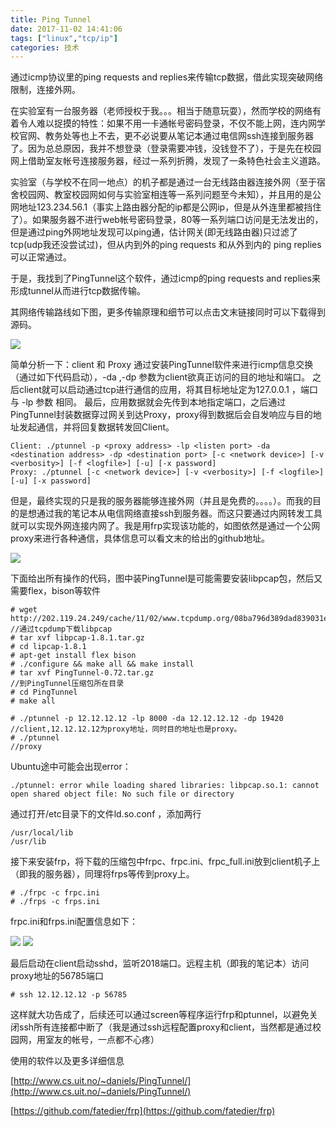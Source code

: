 ```yaml
---
title: Ping Tunnel
date: 2017-11-02 14:41:06
tags: ["linux","tcp/ip"]
categories: 技术
---
```

通过icmp协议里的ping requests and replies来传输tcp数据，借此实现突破网络限制，连接外网。


<!--more-->

在实验室有一台服务器（老师授权于我。。。相当于随意玩耍），然而学校的网络有着令人难以捉摸的特性：如果不用一卡通帐号密码登录，不仅不能上网，连内网学校官网、教务处等也上不去，更不必说要从笔记本通过电信网ssh连接到服务器了。因为总总原因，我并不想登录（登录需要冲钱，没钱登不了），于是先在校园网上借助室友帐号连接服务器，经过一系列折腾，发现了一条特色社会主义道路。

实验室（与学校不在同一地点）的机子都是通过一台无线路由器连接外网（至于宿舍校园网、教室校园网如何与实验室相连等一系列问题至今未知），并且用的是公网地址123.234.56.1（事实上路由器分配的ip都是公网ip，但是从外连里都被挡住了）。如果服务器不进行web帐号密码登录，80等一系列端口访问是无法发出的，但是通过ping外网地址发现可以ping通，估计网关(即无线路由器)只过滤了tcp(udp我还没尝试过)，但从内到外的ping requests 和从外到内的 ping replies 可以正常通过。

于是，我找到了PingTunnel这个软件，通过icmp的ping requests and replies来形成tunnel从而进行tcp数据传输。

其网络传输路线如下图，更多传输原理和细节可以点击文末链接同时可以下载得到源码。

![](https://i.imgur.com/IrVFfkp.png)

简单分析一下：client 和 Proxy 通过安装PingTunnel软件来进行icmp信息交换（通过如下代码启动），-da ,-dp 参数为client欲真正访问的目的地址和端口。 之后client就可以启动通过tcp进行通信的应用，将其目标地址定为127.0.0.1 ，端口与 -lp 参数 相同。 最后，应用数据就会先传到本地指定端口，之后通过PingTunnel封装数据穿过网关到达Proxy，proxy得到数据后会自发响应与目的地址发起通信，并将回复数据转发回Client。

    Client: ./ptunnel -p <proxy address> -lp <listen port> -da <destination address> -dp <destination port> [-c <network device>] [-v <verbosity>] [-f <logfile>] [-u] [-x password]
    Proxy: ./ptunnel [-c <network device>] [-v <verbosity>] [-f <logfile>] [-u] [-x password]

但是，最终实现的只是我的服务器能够连接外网（并且是免费的。。。。）。而我的目的是想通过我的笔记本从电信网络直接ssh到服务器。而这只要通过内网转发工具就可以实现外网连接内网了。我是用frp实现该功能的，如图依然是通过一个公网proxy来进行各种通信，具体信息可以看文末的给出的github地址。

![](https://i.imgur.com/quZiZBF.png)

下面给出所有操作的代码，图中装PingTunnel是可能需要安装libpcap包，然后又需要flex，bison等软件

	# wget http://202.119.24.249/cache/11/02/www.tcpdump.org/08ba796d389dad839031e2766e2ad  //通过tcpdump下载libpcap
	# tar xvf libpcap-1.8.1.tar.gz
	# cd lipcap-1.8.1
    # apt-get install flex bison
	# ./configure && make all && make install
	# tar xvf PingTunnel-0.72.tar.gz                                                        //到PingTunnel压缩包所在目录
	# cd PingTunnel
    # make all

	# ./ptunnel -p 12.12.12.12 -lp 8000 -da 12.12.12.12 -dp 19420         //client,12.12.12.12为proxy地址，同时目的地址也是proxy。
	# ./ptunnel                                                           //proxy

Ubuntu途中可能会出现error：

    ./ptunnel: error while loading shared libraries: libpcap.so.1: cannot open shared object file: No such file or directory

通过打开/etc目录下的文件ld.so.conf ，添加两行

    /usr/local/lib
    /usr/lib

接下来安装frp，将下载的压缩包中frpc、frpc.ini、frpc_full.ini放到client机子上（即我的服务器），同理将frps等传到proxy上。

    # ./frpc -c frpc.ini
	# ./frps -c frps.ini

frpc.ini和frps.ini配置信息如下：

![](https://i.imgur.com/wyGaOGT.png)
![](https://i.imgur.com/l6pXJvR.png)

最后启动在client启动sshd，监听2018端口。远程主机（即我的笔记本）访问proxy地址的56785端口

    # ssh 12.12.12.12 -p 56785

这样就大功告成了，后续还可以通过screen等程序运行frp和ptunnel，以避免关闭ssh所有连接都中断了（我是通过ssh远程配置proxy和client，当然都是通过校园网，用室友的帐号，一点都不心疼）


使用的软件以及更多详细信息

[http://www.cs.uit.no/~daniels/PingTunnel/](http://www.cs.uit.no/~daniels/PingTunnel/)

[https://github.com/fatedier/frp](https://github.com/fatedier/frp)